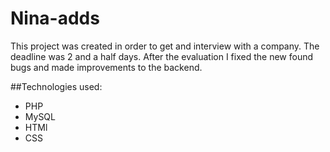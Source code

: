 # Nina-adds
This project was created in order to get and interview with a company. The deadline was 2 and a half days. After the evaluation I fixed the new found bugs and made improvements to the backend.

##Technologies used:
- PHP
- MySQL
- HTMl
- CSS
